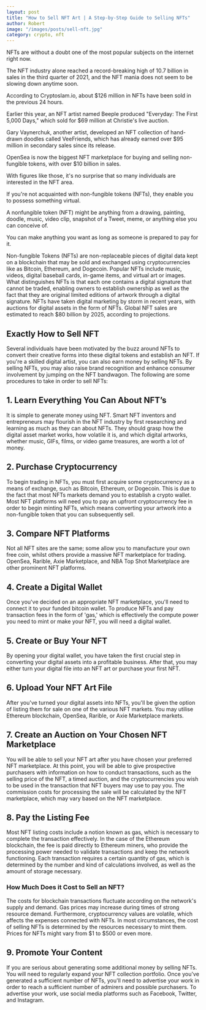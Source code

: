 ```yaml
---
layout: post
title: "How to Sell NFT Art | A Step-by-Step Guide to Selling NFTs"
author: Robert
image: "/images/posts/sell-nft.jpg"
category: crypto, nft
---
```


NFTs are without a doubt one of the most popular subjects on the internet right now.

The NFT industry alone reached a record-breaking high of 10.7 billion in sales in the third quarter of 2021, and the NFT mania does not seem to be slowing down anytime soon.

According to Cryptoslam.io, about $126 million in NFTs have been sold in the previous 24 hours.

Earlier this year, an NFT artist named Beeple produced "Everyday: The First 5,000 Days," which sold for $69 million at Christie's live auction.

Gary Vaynerchuk, another artist, developed an NFT collection of hand-drawn doodles called VeeFriends, which has already earned over $95 million in secondary sales since its release.

OpenSea is now the biggest NFT marketplace for buying and selling non-fungible tokens, with over $10 billion in sales.

With figures like those, it's no surprise that so many individuals are interested in the NFT area.

If you're not acquainted with non-fungible tokens (NFTs), they enable you to possess something virtual.

A nonfungible token (NFT) might be anything from a drawing, painting, doodle, music, video clip, snapshot of a Tweet, meme, or anything else you can conceive of.

You can make anything you want as long as someone is prepared to pay for it.

Non-fungible Tokens (NFTs) are non-replaceable pieces of digital data kept on a blockchain that may be sold and exchanged using cryptocurrencies like as Bitcoin, Ethereum, and Dogecoin. Popular NFTs include music, videos, digital baseball cards, in-game items, and virtual art or images. What distinguishes NFTs is that each one contains a digital signature that cannot be traded, enabling owners to establish ownership as well as the fact that they are original limited editions of artwork through a digital signature. NFTs have taken digital marketing by storm in recent years, with auctions for digital assets in the form of NFTs. Global NFT sales are estimated to reach $80 billion by 2025, according to projections.
<h2>Exactly How to Sell NFT</h2>
Several individuals have been motivated by the buzz around NFTs to convert their creative forms into these digital tokens and establish an NFT. If you're a skilled digital artist, you can also earn money by selling NFTs. By selling NFTs, you may also raise brand recognition and enhance consumer involvement by jumping on the NFT bandwagon. The following are some procedures to take in order to sell NFTs:
<h2>1. Learn Everything You Can About NFT’s</h2>
It is simple to generate money using NFT. Smart NFT inventors and entrepreneurs may flourish in the NFT industry by first researching and learning as much as they can about NFTs. They should grasp how the digital asset market works, how volatile it is, and which digital artworks, whether music, GIFs, films, or video game treasures, are worth a lot of money.
<h2>2. Purchase Cryptocurrency</h2>
To begin trading in NFTs, you must first acquire some cryptocurrency as a means of exchange, such as Bitcoin, Ethereum, or Dogecoin. This is due to the fact that most NFTs markets demand you to establish a crypto wallet. Most NFT platforms will need you to pay an upfront cryptocurrency fee in order to begin minting NFTs, which means converting your artwork into a non-fungible token that you can subsequently sell.
<h2>3. Compare NFT Platforms</h2>
Not all NFT sites are the same; some allow you to manufacture your own free coin, whilst others provide a massive NFT marketplace for trading. OpenSea, Rarible, Axie Marketplace, and NBA Top Shot Marketplace are other prominent NFT platforms.
<h2>4. Create a Digital Wallet</h2>
Once you've decided on an appropriate NFT marketplace, you'll need to connect it to your funded bitcoin wallet. To produce NFTs and pay transaction fees in the form of 'gas,' which is effectively the compute power you need to mint or make your NFT, you will need a digital wallet.
<h2>5. Create or Buy Your NFT</h2>
By opening your digital wallet, you have taken the first crucial step in converting your digital assets into a profitable business. After that, you may either turn your digital file into an NFT art or purchase your first NFT.
<h2>6. Upload Your NFT Art File</h2>
After you've turned your digital assets into NFTs, you'll be given the option of listing them for sale on one of the various NFT markets. You may utilise Ethereum blockchain, OpenSea, Rarible, or Axie Marketplace markets.
<h2>7. Create an Auction on Your Chosen NFT Marketplace</h2>
You will be able to sell your NFT art after you have chosen your preferred NFT marketplace. At this point, you will be able to give prospective purchasers with information on how to conduct transactions, such as the selling price of the NFT, a timed auction, and the cryptocurrencies you wish to be used in the transaction that NFT buyers may use to pay you. The commission costs for processing the sale will be calculated by the NFT marketplace, which may vary based on the NFT marketplace.
<h2>8. Pay the Listing Fee</h2>
Most NFT listing costs include a notion known as gas, which is necessary to complete the transaction effectively. In the case of the Ethereum blockchain, the fee is paid directly to Ethereum miners, who provide the processing power needed to validate transactions and keep the network functioning. Each transaction requires a certain quantity of gas, which is determined by the number and kind of calculations involved, as well as the amount of storage necessary.
<h3>How Much Does it Cost to Sell an NFT?</h3>
The costs for blockchain transactions fluctuate according on the network's supply and demand. Gas prices may increase during times of strong resource demand. Furthermore, cryptocurrency values are volatile, which affects the expenses connected with NFTs. In most circumstances, the cost of selling NFTs is determined by the resources necessary to mint them. Prices for NFTs might vary from $1 to $500 or even more.
<h2>9. Promote Your Content</h2>
If you are serious about generating some additional money by selling NFTs. You will need to regularly expand your NFT collection portfolio. Once you've generated a sufficient number of NFTs, you'll need to advertise your work in order to reach a sufficient number of admirers and possible purchasers. To advertise your work, use social media platforms such as Facebook, Twitter, and Instagram.
